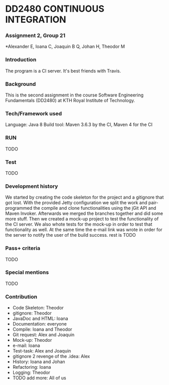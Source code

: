 # DD2480 CONTINUOUS INTEGRATION

### Assignment 2, Group 21
*Alexander E, Ioana C, Joaquin B Q, Johan H, Theodor M

### Introduction
The program is a CI server. It's best friends with Travis.

### Background

This is the second assignment in the course Software Engineering Fundamentals (DD2480) at KTH Royal Institute of Technology.

### Tech/Framework used

Language: Java 8
Build tool: Maven 3.6.3 by the CI, Maven 4 for the CI

### RUN
TODO

### Test
TODO

### Development history
We started by creating the code skeleton for the project and a gitignore that got lost. With the provided Jetty configuration we split the work and pair-programmed the compile and clone functionalities using the jGit API and Maven Invoker. Afterwards we merged the branches together and did some more stuff. Then we created a mock-up project to test the functionality of the CI server. We also whote tests for the mock-up in order to test that functionality as well. At the same time the e-mail link was wrote in order for the server to notify the user of the build success. rest is TODO

### Pass+ criteria
TODO

### Special mentions
TODO

### Contribution

* Code Skeleton: Theodor
* gitignore: Theodor
* JavaDoc and HTML: Ioana 
* Documentation: everyone
* Compile: Ioana and Theodor
* Git request: Alex and Joaquin
* Mock-up: Theodor
* e-mail: Ioana
* Test-task: Alex and Joaquin
* gitignore 2 revenge of the .idea: Alex
* History: Ioana and Johan
* Refactoring: Ioana
* Logging: Theodor
* TODO add more: All of us

